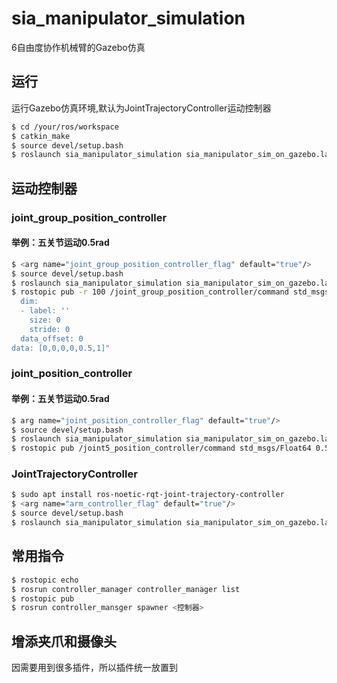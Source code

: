 # sia_manipulator_simulation

6自由度协作机械臂的Gazebo仿真


## 运行

运行Gazebo仿真环境,默认为JointTrajectoryController运动控制器

```bash
$ cd /your/ros/workspace
$ catkin_make
$ source devel/setup.bash
$ roslaunch sia_manipulator_simulation sia_manipulator_sim_on_gazebo.launch

```
## 运动控制器
### joint_group_position_controller  
#### 举例：五关节运动0.5rad
```bash
$ <arg name="joint_group_position_controller_flag" default="true"/>
$ source devel/setup.bash
$ roslaunch sia_manipulator_simulation sia_manipulator_sim_on_gazebo.launch
$ rostopic pub -r 100 /joint_group_position_controller/command std_msgs/Float64MultiArray "layout:
  dim:
  - label: ''
    size: 0
    stride: 0
  data_offset: 0
data: [0,0,0,0,0.5,1]" 

```
### joint_position_controller  
#### 举例：五关节运动0.5rad
```bash
$ arg name="joint_position_controller_flag" default="true"/>
$ source devel/setup.bash
$ roslaunch sia_manipulator_simulation sia_manipulator_sim_on_gazebo.launch
$ rostopic pub /joint5_position_controller/command std_msgs/Float64 0.5

```
### JointTrajectoryController  
```bash
$ sudo apt install ros-noetic-rqt-joint-trajectory-controller
$ <arg name="arm_controller_flag" default="true"/>
$ source devel/setup.bash
$ roslaunch sia_manipulator_simulation sia_manipulator_sim_on_gazebo.launch

```
## 常用指令
```bash
$ rostopic echo
$ rosrun controller_manager controller_manager list
$ rostopic pub
$ rosrun controller_mansger spawner <控制器>

```

## 增添夹爪和摄像头
因需要用到很多插件，所以插件统一放置到